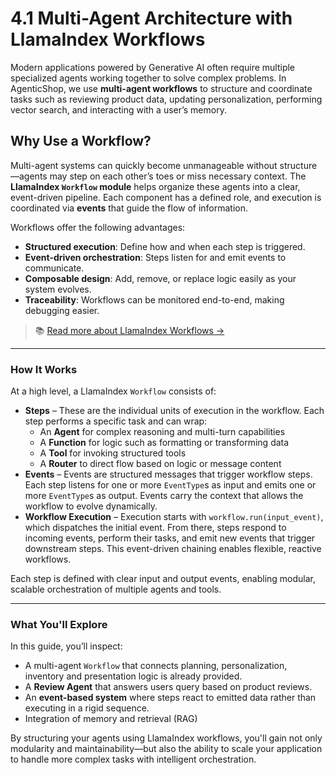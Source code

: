 # 4.1 Multi-Agent Architecture with LlamaIndex Workflows

Modern applications powered by Generative AI often require multiple specialized agents working together to solve complex problems. In AgenticShop, we use **multi-agent workflows** to structure and coordinate tasks such as reviewing product data, updating personalization, performing vector search, and interacting with a user’s memory.

## Why Use a Workflow?

Multi-agent systems can quickly become unmanageable without structure—agents may step on each other’s toes or miss necessary context. The **LlamaIndex `Workflow` module** helps organize these agents into a clear, event-driven pipeline. Each component has a defined role, and execution is coordinated via **events** that guide the flow of information.

Workflows offer the following advantages:

- **Structured execution**: Define how and when each step is triggered.
- **Event-driven orchestration**: Steps listen for and emit events to communicate.
- **Composable design**: Add, remove, or replace logic easily as your system evolves.
- **Traceability**: Workflows can be monitored end-to-end, making debugging easier.

> 📚 [Read more about LlamaIndex Workflows →](https://docs.llamaindex.ai/en/stable/module_guides/workflow/)

---

### How It Works

At a high level, a LlamaIndex `Workflow` consists of:

- **Steps** – These are the individual units of execution in the workflow. Each step performs a specific task and can wrap:
  - An **Agent** for complex reasoning and multi-turn capabilities
  - A **Function** for logic such as formatting or transforming data
  - A **Tool** for invoking structured tools
  - A **Router** to direct flow based on logic or message content
- **Events** – Events are structured messages that trigger workflow steps. Each step listens for one or more `EventType`s as input and emits one or more `EventType`s as output. Events carry the context that allows the workflow to evolve dynamically.
- **Workflow Execution** – Execution starts with `workflow.run(input_event)`, which dispatches the initial event. From there, steps respond to incoming events, perform their tasks, and emit new events that trigger downstream steps. This event-driven chaining enables flexible, reactive workflows.

Each step is defined with clear input and output events, enabling modular, scalable orchestration of multiple agents and tools.

---

### What You'll Explore

In this guide, you’ll inspect:

- A multi-agent `Workflow` that connects planning, personalization, inventory and presentation logic is already provided.
- A **Review Agent** that answers users query based on product reviews.
- An **event-based system** where steps react to emitted data rather than executing in a rigid sequence.
- Integration of memory and retrieval (RAG)

By structuring your agents using LlamaIndex workflows, you'll gain not only modularity and maintainability—but also the ability to scale your application to handle more complex tasks with intelligent orchestration.
